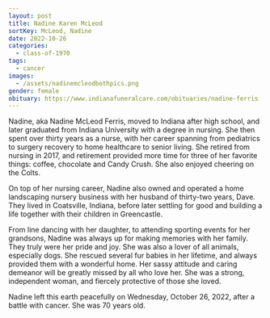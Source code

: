 ```yaml
---
layout: post
title: Nadine Karen McLeod
sortKey: McLeod, Nadine
date: 2022-10-26
categories:
  - class-of-1970
tags:
  - cancer
images:
  - /assets/nadinemcleodbothpics.png
gender: female
obituary: https://www.indianafuneralcare.com/obituaries/nadine-ferris
---
```

Nadine, aka Nadine McLeod Ferris, moved to Indiana after high school, and later graduated from Indiana University with a degree in nursing. She then spent over thirty years as a nurse, with her career spanning from pediatrics to surgery recovery to home healthcare to senior living. She retired from nursing in 2017, and retirement provided more time for three of her favorite things: coffee, chocolate and Candy Crush. She also enjoyed cheering on the Colts.

On top of her nursing career, Nadine also owned and operated a home landscaping nursery business with her husband of thirty-two years, Dave. They lived in Coatsville, Indiana, before later settling for good and building a life together with their children in Greencastle.

From line dancing with her daughter, to attending sporting events for her grandsons, Nadine was always up for making memories with her family. They truly were her pride and joy. She was also a lover of all animals, especially dogs. She rescued several fur babies in her lifetime, and always provided them with a wonderful home. Her sassy attitude and caring demeanor will be greatly missed by all who love her. She was a strong, independent woman, and fiercely protective of those she loved.

Nadine left this earth peacefully on Wednesday, October 26, 2022, after a battle with cancer. She was 70 years old.